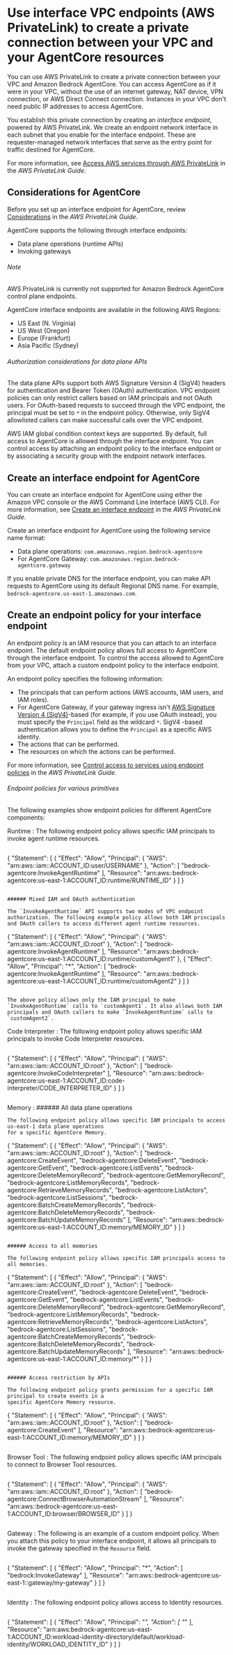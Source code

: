 # Use interface VPC endpoints (AWS PrivateLink) to create a private connection between your VPC and your AgentCore resources

You can use AWS PrivateLink to create a private connection between your VPC and Amazon Bedrock AgentCore. You can access AgentCore as if it were in your VPC, without the use of an internet gateway, NAT device, VPN connection, or AWS Direct Connect connection. Instances in your VPC don't need public IP addresses to access AgentCore.

You establish this private connection by creating an *interface endpoint*, powered by AWS PrivateLink. We create an endpoint network interface in each subnet that you enable for the interface endpoint. These are requester-managed network interfaces that serve as the entry point for traffic destined for AgentCore.

For more information, see [Access AWS services through AWS PrivateLink](https://docs.aws.amazon.com/vpc/latest/privatelink/privatelink-access-aws-services.html "https://docs.aws.amazon.com/vpc/latest/privatelink/privatelink-access-aws-services.html") in the *AWS PrivateLink Guide*.

## Considerations for AgentCore

Before you set up an interface endpoint for AgentCore, review [Considerations](https://docs.aws.amazon.com/vpc/latest/privatelink/create-interface-endpoint.html#considerations-interface-endpoints "https://docs.aws.amazon.com/vpc/latest/privatelink/create-interface-endpoint.html#considerations-interface-endpoints") in the *AWS PrivateLink Guide*.

AgentCore supports the following through interface endpoints:

- Data plane operations (runtime APIs)
- Invoking gateways

###### Note

AWS PrivateLink is currently not supported for Amazon Bedrock AgentCore control plane endpoints.

AgentCore interface endpoints are available in the following AWS Regions:

- US East (N. Virginia)
- US West (Oregon)
- Europe (Frankfurt)
- Asia Pacific (Sydney)

###### Authorization considerations for data plane APIs

The data plane APIs support both AWS Signature Version 4 (SigV4) headers for authentication and Bearer Token (OAuth) authentication. VPC endpoint policies can only restrict callers based on IAM principals and not OAuth users. For OAuth-based requests to succeed through the VPC endpoint, the principal must be set to `*` in the endpoint policy. Otherwise, only SigV4 allowlisted callers can make successful calls over the VPC endpoint.

AWS IAM global condition context keys are supported. By default, full access to AgentCore is allowed through the interface endpoint. You can control access by attaching an endpoint policy to the interface endpoint or by associating a security group with the endpoint network interfaces.

## Create an interface endpoint for AgentCore

You can create an interface endpoint for AgentCore using either the Amazon VPC console or the AWS Command Line Interface (AWS CLI). For more information, see [Create an interface endpoint](https://docs.aws.amazon.com/vpc/latest/privatelink/create-interface-endpoint.html#create-interface-endpoint-aws "https://docs.aws.amazon.com/vpc/latest/privatelink/create-interface-endpoint.html#create-interface-endpoint-aws") in the *AWS PrivateLink Guide*.

Create an interface endpoint for AgentCore using the following service name format:

- Data plane operations: `com.amazonaws.region.bedrock-agentcore`
- For AgentCore Gateway: `com.amazonaws.region.bedrock-agentcore.gateway`

If you enable private DNS for the interface endpoint, you can make API requests to AgentCore using its default Regional DNS name. For example, `bedrock-agentcore.us-east-1.amazonaws.com`.

## Create an endpoint policy for your interface endpoint

An endpoint policy is an IAM resource that you can attach to an interface endpoint. The default endpoint policy allows full access to AgentCore through the interface endpoint. To control the access allowed to AgentCore from your VPC, attach a custom endpoint policy to the interface endpoint.

An endpoint policy specifies the following information:

- The principals that can perform actions (AWS accounts, IAM users, and IAM roles).
- For AgentCore Gateway, if your gateway ingress isn't [AWS Signature Version 4 (SigV4)](https://docs.aws.amazon.com/AmazonS3/latest/API/sig-v4-authenticating-requests.html "https://docs.aws.amazon.com/AmazonS3/latest/API/sig-v4-authenticating-requests.html")-based (for example, if you use OAuth instead), you must specify the `Principal` field as the wildcard `*`. SigV4 -based authentication allows you to define the `Principal` as a specific AWS identity.
- The actions that can be performed.
- The resources on which the actions can be performed.

For more information, see [Control access to services using endpoint policies](https://docs.aws.amazon.com/vpc/latest/privatelink/vpc-endpoints-access.html "https://docs.aws.amazon.com/vpc/latest/privatelink/vpc-endpoints-access.html") in the *AWS PrivateLink Guide*.

###### Endpoint policies for various primitives

The following examples show endpoint policies for different AgentCore components:

Runtime : The following endpoint policy allows specific IAM principals to invoke agent runtime resources.

```
```

{ "Statement": \[ { "Effect": "Allow", "Principal": { "AWS": "arn:aws::iam::ACCOUNT_ID:user/USERNAME" }, "Action": [ "bedrock-agentcore:InvokeAgentRuntime" ], "Resource": "arn:aws::bedrock-agentcore:us-east-1:ACCOUNT_ID:runtime/RUNTIME_ID" } \] }

```

###### Mixed IAM and OAuth authentication

The `InvokeAgentRuntime` API supports two modes of VPC endpoint authorization. The following example policy allows both IAM principals and OAuth callers to access different agent runtime resources.

```

{ "Statement": \[ { "Effect": "Allow", "Principal": { "AWS": "arn:aws::iam::ACCOUNT_ID:root" }, "Action": [ "bedrock-agentcore:InvokeAgentRuntime" ], "Resource": "arn:aws::bedrock-agentcore:us-east-1:ACCOUNT_ID:runtime/customAgent1" }, { "Effect": "Allow", "Principal": "\*", "Action": [ "bedrock-agentcore:InvokeAgentRuntime" ], "Resource": "arn:aws::bedrock-agentcore:us-east-1:ACCOUNT_ID:runtime/customAgent2" } \] }

```

The above policy allows only the IAM principal to make `InvokeAgentRuntime` calls to `customAgent1`. It also allows both IAM principals and OAuth callers to make `InvokeAgentRuntime` calls to `customAgent2`.
```

Code Interpreter : The following endpoint policy allows specific IAM principals to invoke Code Interpreter resources.

```
```

{ "Statement": \[ { "Effect": "Allow", "Principal": { "AWS": "arn:aws::iam::ACCOUNT_ID:root" }, "Action": [ "bedrock-agentcore:InvokeCodeInterpreter" ], "Resource": "arn:aws::bedrock-agentcore:us-east-1:ACCOUNT_ID:code-interpreter/CODE_INTERPRETER_ID" } \] }

```
```

Memory : ###### All data plane operations

```
The following endpoint policy allows specific IAM principals to access us-east-1 data plane operations
for a specific AgentCore Memory.

```

{ "Statement": \[ { "Effect": "Allow", "Principal": { "AWS": "arn:aws::iam::ACCOUNT_ID:root" }, "Action": [ "bedrock-agentcore:CreateEvent", "bedrock-agentcore:DeleteEvent", "bedrock-agentcore:GetEvent", "bedrock-agentcore:ListEvents", "bedrock-agentcore:DeleteMemoryRecord", "bedrock-agentcore:GetMemoryRecord", "bedrock-agentcore:ListMemoryRecords", "bedrock-agentcore:RetrieveMemoryRecords", "bedrock-agentcore:ListActors", "bedrock-agentcore:ListSessions", "bedrock-agentcore:BatchCreateMemoryRecords", "bedrock-agentcore:BatchDeleteMemoryRecords", "bedrock-agentcore:BatchUpdateMemoryRecords" ], "Resource": "arn:aws::bedrock-agentcore:us-east-1:ACCOUNT_ID:memory/MEMORY_ID" } \] }

```

###### Access to all memories

The following endpoint policy allows specific IAM principals access to all memories.

```

{ "Statement": \[ { "Effect": "Allow", "Principal": { "AWS": "arn:aws::iam::ACCOUNT_ID:root" }, "Action": [ "bedrock-agentcore:CreateEvent", "bedrock-agentcore:DeleteEvent", "bedrock-agentcore:GetEvent", "bedrock-agentcore:ListEvents", "bedrock-agentcore:DeleteMemoryRecord", "bedrock-agentcore:GetMemoryRecord", "bedrock-agentcore:ListMemoryRecords", "bedrock-agentcore:RetrieveMemoryRecords", "bedrock-agentcore:ListActors", "bedrock-agentcore:ListSessions", "bedrock-agentcore:BatchCreateMemoryRecords", "bedrock-agentcore:BatchDeleteMemoryRecords", "bedrock-agentcore:BatchUpdateMemoryRecords" ], "Resource": "arn:aws::bedrock-agentcore:us-east-1:ACCOUNT_ID:memory/\*" } \] }

```

###### Access restriction by APIs

The following endpoint policy grants permission for a specific IAM principal to create events in a
specific AgentCore Memory resource.

```

{ "Statement": \[ { "Effect": "Allow", "Principal": { "AWS": "arn:aws::iam::ACCOUNT_ID:root" }, "Action": [ "bedrock-agentcore:CreateEvent" ], "Resource": "arn:aws::bedrock-agentcore:us-east-1:ACCOUNT_ID:memory/MEMORY_ID" } \] }

```
```

Browser Tool : The following endpoint policy allows specific IAM principals to connect to Browser Tool resources.

```
```

{ "Statement": \[ { "Effect": "Allow", "Principal": { "AWS": "arn:aws::iam::ACCOUNT_ID:root" }, "Action": [ "bedrock-agentcore:ConnectBrowserAutomationStream" ], "Resource": "arn:aws::bedrock-agentcore:us-east-1:ACCOUNT_ID:browser/BROWSER_ID" } \] }

```
```

Gateway : The following is an example of a custom endpoint policy. When you attach this policy to your interface endpoint, it allows all principals to invoke the gateway specified in the `Resource` field.

```
```

{ "Statement": \[ { "Effect": "Allow", "Principal": "\*", "Action": [ "bedrock:InvokeGateway" ], "Resource": "arn:aws::bedrock-agentcore:us-east-1::gateway/my-gateway" } \] }

```
```

Identity : The following endpoint policy allows access to Identity resources.

```
```

{ "Statement": \[ { "Effect": "Allow", "Principal": "*", "Action": \[ "*" \], "Resource": "arn:aws:bedrock-agentcore:us-east-1:ACCOUNT_ID:workload-identity-directory/default/workload-identity/WORKLOAD_IDENTITY_ID" } \] }

```
```
